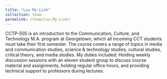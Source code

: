 ```yaml
---
title: "Luu My-Linh"
collection: team
permalink: /team/Luu.My-Linh/ 
---
```


CCTP-505 is an introduction to the Communication, Culture, and Technology M.A. program at Georgetown, which all incoming CCT students must take their first semester. The course covers a range of topics in media and communication studies, science &amp; technology studies, cultural studies, critical theory, and media studies. My duties included: Holding weekly discussion sessions with an eleven student group to discuss course material and assignments, holding regular office hours, and providing technical support to professors during lectures.

